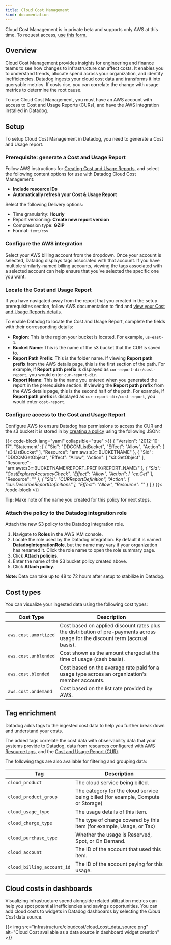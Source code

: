 ```yaml
---
title: Cloud Cost Management
kind: documentation
---
```

 
<div class="alert alert-warning">Cloud Cost Management is in private beta and supports only AWS at this time. To request access, <a href="https://www.datadoghq.com/cloud-cost-management-beta/">use this form.</a></div>
 
## Overview
 
Cloud Cost Management provides insights for engineering and finance teams to see how changes to infrastructure can affect costs. It enables you to understand trends, allocate spend across your organization, and identify inefficiencies.
Datadog ingests your cloud cost data and transforms it into queryable metrics. If costs rise, you can correlate the change with usage metrics to determine the root cause.
 
To use Cloud Cost Management, you must have an AWS account with access to Cost and Usage Reports (CURs), and have the AWS integration installed in Datadog.
 
## Setup

To setup Cloud Cost Management in Datadog, you need to generate a Cost and Usage report.
 
### Prerequisite: generate a Cost and Usage Report
 
Follow AWS instructions for [Creating Cost and Usage Reports][1], and select the following content options for use with Datadog Cloud Cost Management:
 
* **Include resource IDs**
* **Automatically refresh your Cost & Usage Report**
 
Select the following Delivery options:
 
* Time granularity: **Hourly**
* Report versioning: **Create new report version**
* Compression type: **GZIP**
* Format: `text/csv`

### Configure the AWS integration

Select your AWS billing account from the dropdown. Once your account is selected, Datadog displays tags associated with that account. If you have multiple similarly-named billing accounts, viewing the tags associated with a selected account can help ensure that you've selected the specific one you want.

### Locate the Cost and Usage Report

If you have navigated away from the report that you created in the setup prerequisites section, follow AWS documentation to find and [view your Cost and Usage Reports details][2].

To enable Datadog to locate the Cost and Usage Report, complete the fields with their corresponding details:

* **Region**: This is the region your bucket is located. For example, `us-east-1`.
* **Bucket Name**: This is the name of the s3 bucket that the CUR is saved to.
* **Report Path Prefix**: This is the folder name. If viewing **Report path prefix** from the AWS details page, this is the first section of the path. For example, if **Report path prefix** is displayed as `cur-report-dir/cost-report`, you would enter `cur-report-dir`.
* **Report Name**: This is the name you entered when you generated the report in the prerequisite section. If viewing the **Report path prefix** from the AWS details page, this is the second half of the path. For example, if **Report path prefix** is displayed as `cur-report-dir/cost-report`, you would enter `cost-report`.

### Configure access to the Cost and Usage Report
 
Configure AWS to ensure Datadog has permissions to access the CUR and the s3 bucket it is stored in by [creating a policy][3] using the following JSON:
 
{{< code-block lang="yaml" collapsible="true" >}}
{
  "Version": "2012-10-17",
  "Statement": [
      {
          "Sid": "DDCCMListBucket",
          "Effect": "Allow",
          "Action": [
              "s3:ListBucket"
          ],
          "Resource": "arn:aws:s3:::BUCKETNAME"
      },
      {
          "Sid": "DDCCMGetObject",
          "Effect": "Allow",
          "Action": [
              "s3:GetObject"
          ],
          "Resource": "arn:aws:s3:::BUCKETNAME/REPORT_PREFIX/REPORT_NAME/*"
      },
      {
          "Sid": "CostExplorerAccuracyCheck",
          "Effect": "Allow",
          "Action": [
              "ce:Get*"
          ],
          "Resource": "*"
      },
      {
          "Sid": "CURReportDefinition",
          "Action": [
            "cur:DescribeReportDefinitions"
          ],
          "Effect": "Allow",
          "Resource": "*"
        }
  ]
}
{{< /code-block >}}
 
**Tip:** Make note of the name you created for this policy for next steps.
 
### Attach the policy to the Datadog integration role
 
Attach the new S3 policy to the Datadog integration role.
 
1. Navigate to **Roles** in the AWS IAM console.
2. Locate the role used by the Datadog integration. By default it is named **DatadogIntegrationRole**, but the name may vary if your organization has renamed it. Click the role name to open the role summary page.
3. Click **Attach policies**.
4. Enter the name of the S3 bucket policy created above.
5. Click **Attach policy**.
 
**Note:** Data can take up to 48 to 72 hours after setup to stabilize in Datadog.
## Cost types
 
You can visualize your ingested data using the following cost types:
 
| Cost Type            | Description           |
| -------------------- | --------------------- |
| `aws.cost.amortized` | Cost based on applied discount rates plus the distribution of pre-payments across usage for the discount term (accrual basis). |
| `aws.cost.unblended` | Cost shown as the amount charged at the time of usage (cash basis).|
| `aws.cost.blended`   | Cost based on the average rate paid for a usage type across an organization's member accounts.|
| `aws.cost.ondemand`  | Cost based on the list rate provided by AWS. |
 
## Tag enrichment
 
Datadog adds tags to the ingested cost data to help you further break down and understand your costs.
 
The added tags correlate the cost data with observability data that your systems provide to Datadog, data from resources configured with [AWS Resource tags][4], and the [Cost and Usage Report (CUR)][5].
 
The following tags are also available for filtering and grouping data:
 
| Tag                        | Description       |
| -------------------------- | ----------------- |
| `cloud_product`            | The cloud service being billed.|
| `cloud_product_group`      | The category for the cloud service being billed (for example, Compute or Storage)|
| `cloud_usage_type`         | The usage details of this item.|
| `cloud_charge_type`        | The type of charge covered by this item (for example, Usage, or Tax)|
| `cloud_purchase_type`      | Whether the usage is Reserved, Spot, or On Demand.|
| `cloud_account`            | The ID of the account that used this item.|
| `cloud_billing_account_id` | The ID of the account paying for this usage.|
 
## Cloud costs in dashboards
 
Visualizing infrastructure spend alongside related utilization metrics can help you spot potential inefficiencies and savings opportunities. You can add cloud costs to widgets in Datadog dashboards by selecting the *Cloud Cost* data source.
 
{{< img src="infrastructure/cloudcost/cloud_cost_data_source.png" alt="Cloud Cost available as a data source in dashboard widget creation"  >}}
 
[1]: https://docs.aws.amazon.com/cur/latest/userguide/cur-create.html
[2]: https://docs.aws.amazon.com/cur/latest/userguide/view-cur.html
[3]: https://docs.aws.amazon.com/IAM/latest/UserGuide/access_policies_create-console.html
[4]: https://docs.aws.amazon.com/general/latest/gr/aws_tagging.html
[5]: https://docs.aws.amazon.com/cur/latest/userguide/data-dictionary.html
